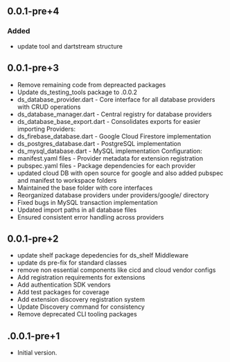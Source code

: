 ## 0.0.1-pre+4

### Added
- update tool and dartstream structure


## 0.0.1-pre+3

- Remove remaining code from depreacted packages
- Update ds_testing_tools package to .0.0.2
- ds_database_provider.dart - Core interface for all database providers with CRUD operations
- ds_database_manager.dart - Central registry for database providers
- ds_database_base_export.dart - Consolidates exports for easier importing Providers:
- ds_firebase_database.dart - Google Cloud Firestore implementation
- ds_postgres_database.dart - PostgreSQL implementation
- ds_mysql_database.dart - MySQL implementation Configuration:
- manifest.yaml files - Provider metadata for extension registration
- pubspec.yaml files - Package dependencies for each provider
- updated cloud DB with open source for google and also added pubspec and manifest to workspace folders
- Maintained the base folder with core interfaces
- Reorganized database providers under providers/google/ directory
- Fixed bugs in MySQL transaction implementation
- Updated import paths in all database files
- Ensured consistent error handling across providers

## 0.0.1-pre+2

- update shelf package depedencies for ds_shelf Middleware
- update ds pre-fix for standard classes
- remove non essential components like cicd and cloud vendor configs
- Add registration requirements for extensions
- Add authentication SDK vendors
- Add test packages for coverage
- Add extension discovery registration system
- Update Discovery command for consistency
- Remove deprecated CLI tooling packages

## .0.0.1-pre+1

- Initial version.
